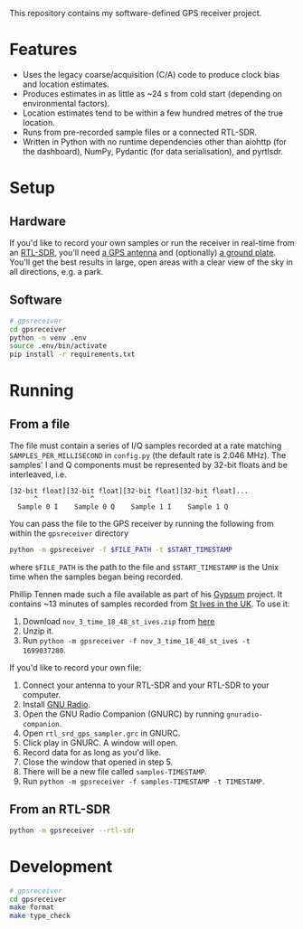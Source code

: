This repository contains my software-defined GPS receiver project.

# Features

- Uses the legacy coarse/acquisition (C/A) code to produce clock bias and location estimates.
- Produces estimates in as little as ~24 s from cold start (depending on environmental factors).
- Location estimates tend to be within a few hundred metres of the true location.
- Runs from pre-recorded sample files or a connected RTL-SDR.
- Written in Python with no runtime dependencies other than aiohttp (for the dashboard), NumPy, Pydantic (for data serialisation), and pyrtlsdr.

# Setup

## Hardware

If you'd like to record your own samples or run the receiver in real-time from an [RTL-SDR](https://www.rtl-sdr.com/about-rtl-sdr/), you'll need [a GPS antenna](https://www.sparkfun.com/products/14986) and (optionally) [a ground plate](https://www.sparkfun.com/products/17519). You'll get the best results in large, open areas with a clear view of the sky in all directions, e.g. a park.

## Software

```bash
# gpsreceiver
cd gpsreceiver
python -m venv .env
source .env/bin/activate
pip install -r requirements.txt
```

# Running

## From a file

The file must contain a series of I/Q samples recorded at a rate matching `SAMPLES_PER_MILLISECOND` in `config.py` (the default rate is 2.046 MHz). The samples' I and Q components must be represented by 32-bit floats and be interleaved, i.e.

```
[32-bit float][32-bit float][32-bit float][32-bit float]...
      ^             ^             ^             ^
  Sample 0 I    Sample 0 Q    Sample 1 I    Sample 1 Q
```

You can pass the file to the GPS receiver by running the following from within the `gpsreceiver` directory

```bash
python -m gpsreceiver -f $FILE_PATH -t $START_TIMESTAMP
```

where `$FILE_PATH` is the path to the file and `$START_TIMESTAMP` is the Unix time when the samples began being recorded.

Phillip Tennen made such a file available as part of his [Gypsum](https://github.com/codyd51/gypsum) project. It contains ~13 minutes of samples recorded from [St Ives in the UK](https://maps.app.goo.gl/jbhZ1QGLcfHn7PJA9). To use it:

1. Download `nov_3_time_18_48_st_ives.zip` from [here](https://github.com/codyd51/gypsum/releases/tag/1.0)
2. Unzip it.
3. Run `python -m gpsreceiver -f nov_3_time_18_48_st_ives -t 1699037280`.

If you'd like to record your own file:

1. Connect your antenna to your RTL-SDR and your RTL-SDR to your computer.
2. Install [GNU Radio](https://www.gnuradio.org/).
3. Open the GNU Radio Companion (GNURC) by running `gnuradio-companion`.
4. Open `rtl_srd_gps_sampler.grc` in GNURC.
5. Click play in GNURC. A window will open.
6. Record data for as long as you'd like.
7. Close the window that opened in step 5.
8. There will be a new file called `samples-TIMESTAMP`.
9. Run `python -m gpsreceiver -f samples-TIMESTAMP -t TIMESTAMP`.

## From an RTL-SDR

```bash
python -m gpsreceiver --rtl-sdr
```

# Development

```bash
# gpsreceiver
cd gpsreceiver
make format
make type_check
```
